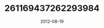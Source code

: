 ---
title: "261169437262293984"
cover: "2012-08-19 15.24.04 261169437262293984_46248401"
photo: "2012-08-19 15.24.04 261169437262293984_46248401"
date: "2012-08-19"
type: "photo"
---